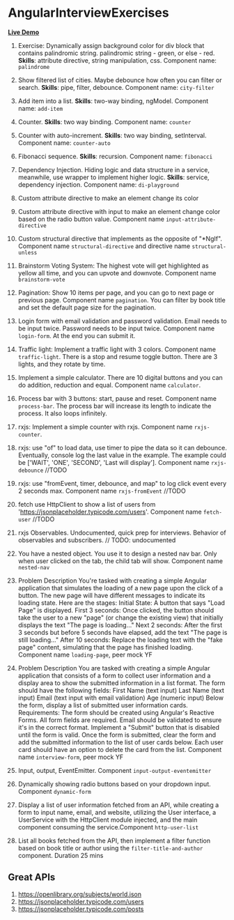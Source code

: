 # AngularInterviewExercises

[**Live Demo**](https://daniel-angular-exercise.netlify.app/)


1. Exercise: Dynamically assign background color for div block that contains palindromic string. palindromic string - green, or else - red. **Skills**: attribute directive, string manipulation, css. Component name: `palindrome`


2. Show filtered list of cities. Maybe debounce how often you can filter or search. **Skills**: pipe, filter, debounce. Component name: `city-filter`

3. Add item into a list. **Skills**: two-way binding, ngModel. Component name: `add-item`

4. Counter. **Skills**: two way binding. Component name: `counter`

5. Counter with auto-increment. **Skills**: two way binding, setInterval. Component name: `counter-auto`

6. Fibonacci sequence. **Skills**: recursion. Component name: `fibonacci`

7. Dependency Injection. Hiding logic and data structure in a service, meanwhile, use wrapper to implement higher logic. **Skills**: service, dependency injection. Component name: `di-playground`

8. Custom attribute directive to make an element change its color

9. Custom attribute directive with input to make an element change color based on the radio button value. Component name `input-attribute-directive`

10. Custom structural directive that implements as the opposite of "*NgIf". Component name `structural-directive` and directive name `structural-unless`

11. Brainstorm Voting System: The highest vote will get highlighted as yellow all time, and you can upvote and downvote. Component name `brainstorm-vote`

12. Pagination: Show 10 items per page, and you can go to next page or previous page. Component name `pagination`. You can filter by book title and set the default page size for the pagination. 

13. Login form with email validation and password validation. Email needs to be input twice. Password needs to be input twice. Component name `login-form`. At the end you can submit it.

14. Traffic light: Implement a traffic light with 3 colors. Component name `traffic-light`. There is a stop and resume toggle button. There are 3 lights, and they rotate by time.

15. Implement a simple calculator. There are 10 digital buttons and you can do addition, reduction and equal. Component name `calculator`.

16. Process bar with 3 buttons: start, pause and reset. Component name `process-bar`. The process bar will increase its length to indicate the process. It also loops infinitely.

17. rxjs: Implement a simple counter with rxjs. Component name `rxjs-counter`.

18. rxjs: use "of" to load data, use timer to pipe the data so it can debounce. Eventually, console log the last value in the example. The example could be ['WAIT', 'ONE', 'SECOND', 'Last will display']. Component name `rxjs-debounce` //TODO

19. rxjs: use "fromEvent, timer, debounce, and map" to log click event every 2 seconds max. Component name `rxjs-fromEvent` //TODO

20. fetch use HttpClient to show a list of users from 'https://jsonplaceholder.typicode.com/users'. Component name `fetch-user` //TODO

21. rxjs Observables. Undocumented, quick prep for interviews. Behavior of observables and subscribers. // TODO: undocumented

22. You have a nested object. You use it to design a nested nav bar. Only when user clicked on the tab, the child tab will show. Component name `nested-nav` 

23. Problem Description You're tasked with creating a simple Angular application that simulates the loading of a new page upon the click of a button. The new page will have different messages to indicate its loading state. Here are the stages: Initial State: A button that says "Load Page" is displayed. First 3 seconds: Once clicked, the button should take the user to a new "page" (or change the existing view) that initially displays the text "The page is loading..." Next 2 seconds: After the first 3 seconds but before 5 seconds have elapsed, add the text "The page is still loading..." After 10 seconds: Replace the loading text with the "fake page" content, simulating that the page has finished loading. Component name `loading-page`, peer mock YF

24. Problem Description You are tasked with creating a simple Angular application that consists of a form to collect user information and a display area to show the submitted information in a list format. The form should have the following fields: First Name (text input) Last Name (text input) Email (text input with email validation) Age (numeric input) Below the form, display a list of submitted user information cards. Requirements: The form should be created using Angular's Reactive Forms. All form fields are required. Email should be validated to ensure it's in the correct format. Implement a "Submit" button that is disabled until the form is valid. Once the form is submitted, clear the form and add the submitted information to the list of user cards below. Each user card should have an option to delete the card from the list. Component name `interview-form`, peer mock YF

25. Input, output, EventEmitter. Component `input-output-eventemitter`

26. Dynamically showing radio buttons based on your dropdown input. Component `dynamic-form`

27. Display a list of user information fetched from an API, while creating a form to input name, email, and website, utilizing the User interface, a UserService with the HttpClient module injected, and the main component consuming the service.Component `http-user-list`


28. List all books fetched from the API, then implement a filter function based on book title or author using the `filter-title-and-author` component. Duration 25 mins

## Great APIs
1. https://openlibrary.org/subjects/world.json
2. https://jsonplaceholder.typicode.com/users
3. https://jsonplaceholder.typicode.com/posts